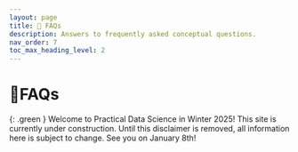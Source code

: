 ```yaml
---
layout: page
title: 🙋 FAQs
description: Answers to frequently asked conceptual questions.
nav_order: 7
toc_max_heading_level: 2
---
```


<script type="text/javascript" async src="https://cdnjs.cloudflare.com/ajax/libs/mathjax/2.7.7/MathJax.js?config=TeX-MML-AM_CHTML"> </script>


# 🙋FAQs

{: .green }
Welcome to Practical Data Science in Winter 2025! This site is currently under construction. Until this disclaimer is removed, all information here is subject to change. See you on January 8th!